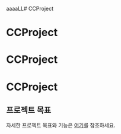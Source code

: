 aaaaLL# CCProject
# CCProject
# CCProject
# CCProject

## 프로젝트 목표
자세한 프로젝트 목표와 기능은 [여기](docs/PROJECT_GOALS.md)를 참조하세요.

